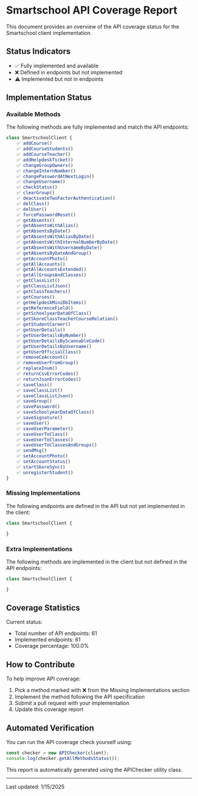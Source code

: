 # Smartschool API Coverage Report

This document provides an overview of the API coverage status for the Smartschool client implementation.

## Status Indicators

- ✅ Fully implemented and available
- ❌ Defined in endpoints but not implemented
- ⚠️ Implemented but not in endpoints

## Implementation Status

### Available Methods

The following methods are fully implemented and match the API endpoints:

```typescript
class SmartschoolClient {
    ✅ addCourse()
    ✅ addCourseStudents()
    ✅ addCourseTeacher()
    ✅ addHelpdeskTicket()
    ✅ changeGroupOwners()
    ✅ changeInternNumber()
    ✅ changePasswordAtNextLogin()
    ✅ changeUsername()
    ✅ checkStatus()
    ✅ clearGroup()
    ✅ deactivateTwoFactorAuthentication()
    ✅ delClass()
    ✅ delUser()
    ✅ forcePasswordReset()
    ✅ getAbsents()
    ✅ getAbsentsWithAlias()
    ✅ getAbsentsByDate()
    ✅ getAbsentsWithAliasByDate()
    ✅ getAbsentsWithInternalNumberByDate()
    ✅ getAbsentsWithUsernameByDate()
    ✅ getAbsentsByDateAndGroup()
    ✅ getAccountPhoto()
    ✅ getAllAccounts()
    ✅ getAllAccountsExtended()
    ✅ getAllGroupsAndClasses()
    ✅ getClassList()
    ✅ getClassListJson()
    ✅ getClassTeachers()
    ✅ getCourses()
    ✅ getHelpdeskMiniDbItems()
    ✅ getReferenceField()
    ✅ getSchoolyearDataOfClass()
    ✅ getSkoreClassTeacherCourseRelation()
    ✅ getStudentCareer()
    ✅ getUserDetails()
    ✅ getUserDetailsByNumber()
    ✅ getUserDetailsByScannableCode()
    ✅ getUserDetailsByUsername()
    ✅ getUserOfficialClass()
    ✅ removeCoAccount()
    ✅ removeUserFromGroup()
    ✅ replaceInum()
    ✅ returnCsvErrorCodes()
    ✅ returnJsonErrorCodes()
    ✅ saveClass()
    ✅ saveClassList()
    ✅ saveClassListJson()
    ✅ saveGroup()
    ✅ savePassword()
    ✅ saveSchoolyearDataOfClass()
    ✅ saveSignature()
    ✅ saveUser()
    ✅ saveUserParameter()
    ✅ saveUserToClass()
    ✅ saveUserToClasses()
    ✅ saveUserToClassesAndGroups()
    ✅ sendMsg()
    ✅ setAccountPhoto()
    ✅ setAccountStatus()
    ✅ startSkoreSync()
    ✅ unregisterStudent()
}
```

### Missing Implementations

The following endpoints are defined in the API but not yet implemented in the client:

```typescript
class SmartschoolClient {

}
```

### Extra Implementations

The following methods are implemented in the client but not defined in the API endpoints:

```typescript
class SmartschoolClient {

}
```

## Coverage Statistics

Current status:
- Total number of API endpoints: 61
- Implemented endpoints: 61
- Coverage percentage: 100.0%

## How to Contribute

To help improve API coverage:

1. Pick a method marked with ❌ from the Missing Implementations section
2. Implement the method following the API specification
3. Submit a pull request with your implementation
4. Update this coverage report

## Automated Verification

You can run the API coverage check yourself using:

```typescript
const checker = new APIChecker(client);
console.log(checker.getAllMethodsStatus());
```

This report is automatically generated using the APIChecker utility class.

---
Last updated: 1/15/2025